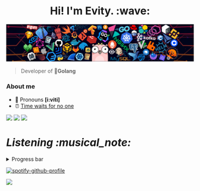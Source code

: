 <h1 align='center'> Hi! I'm Evity. :wave:</h1>

![](assets/hal.png)

> Developer of 🐳**Golang**

### About me
* 👑 Pronouns **[i:viti]**
* ⏰   [Time waits for no one](https://Evity.github.io/)


![](https://github-profile-summary-cards.vercel.app/api/cards/profile-details?username=Evity&theme=github)
![](https://github-profile-summary-cards.vercel.app/api/cards/repos-per-language?username=Evity&theme=github)
![](https://github-profile-summary-cards.vercel.app/api/cards/stats?username=Evity&theme=github)
<h1 align='left'><i>Listening :musical_note:</i></h1>
<details align="left">
<summary>Progress bar</summary>

<p align="left">
  <a href="https://evity.vercel.app/now-playing?open">
  <img src="https://evity.vercel.app/now-playing" width="800" height="125">
</p>
</details>


  [![spotify-github-profile](https://spotify-github-profile.vercel.app/api/view?uid=31sjxvwfp73t7imhsjrzmlq2ytdq&cover_image=true&theme=default&bar_color_cover=false)](https://spotify-github-profile.vercel.app/api/view?uid=31sjxvwfp73t7imhsjrzmlq2ytdq&redirect=true)

![](https://visitor-badge.glitch.me/badge?page_id=evity.evity)
